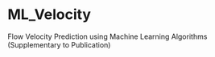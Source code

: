 # ML_Velocity
Flow Velocity Prediction using Machine Learning Algorithms (Supplementary to Publication)
